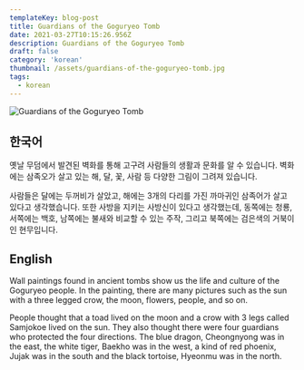 ```yaml
---
templateKey: blog-post
title: Guardians of the Goguryeo Tomb
date: 2021-03-27T10:15:26.956Z
description: Guardians of the Goguryeo Tomb
draft: false
category: 'korean'
thumbnail: /assets/guardians-of-the-goguryeo-tomb.jpg
tags:
  - korean
---
```


![Guardians of the Goguryeo Tomb](/assets/guardians-of-the-goguryeo-tomb.jpg 'Guardians of the Goguryeo Tomb')

## 한국어

옛날 무덤에서 발견된 벽화를 통해 고구려 사람들의 생활과 문화를 알 수 있습니다. 벽화에는 삼족오가 살고 있는 해, 달, 꽃, 사람 등 다양한 그림이 그려져 있습니다.

사람들은 달에는 두꺼비가 살았고, 해에는 3개의 다리를 가진 까마귀인 삼족어가 살고 있다고 생각했습니다. 또한 사방을 지키는 사방신이 있다고 생각했는데, 동쪽에는 청룡, 서쪽에는 백호, 남쪽에는 불새와 비교할 수 있는 주작, 그리고 북쪽에는 검은색의 거북이인 현무입니다.

## English

Wall paintings found in ancient tombs show us the life and culture of the Goguryeo people. In the painting, there are many pictures such as the sun with a three legged crow, the moon, flowers, people, and so on.

People thought that a toad lived on the moon and a crow with 3 legs called Samjokoe lived on the sun. They also thought there were four guardians who protected the four directions. The blue dragon, Cheongnyong was in the east, the white tiger, Baekho was in the west, a kind of red phoenix, Jujak was in the south and the black tortoise, Hyeonmu was in the north.
